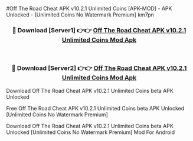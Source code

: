 #Off The Road Cheat APK v10.2.1 Unlimited Coins [APK-MOD] - APK Unlocked - [Unlimited Coins No Watermark Premium] km7pn



<div align="center">

<h3>🔴 Download [Server1] 👉👉 <a href="https://momento.my/?title=Off_The_Road_Cheat_APK_v10.2.1_Unlimited_Coins">Off The Road Cheat APK v10.2.1 Unlimited Coins Mod Apk</a></h3><br>

<h3>🔴 Download [Server2] 👉👉 <a href="https://momento.my/?title=Off_The_Road_Cheat_APK_v10.2.1_Unlimited_Coins">Off The Road Cheat APK v10.2.1 Unlimited Coins Mod Apk</a></h3>
</div>



Download Off The Road Cheat APK v10.2.1 Unlimited Coins beta APK Unlocked

Free Off The Road Cheat APK v10.2.1 Unlimited Coins beta APK Unlocked [Unlimited Coins No Watermark Premium]

Download Off The Road Cheat APK v10.2.1 Unlimited Coins beta APK Unlocked [Unlimited Coins No Watermark Premium] Mod For Android
